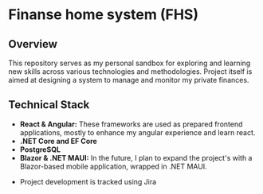 # Finanse home system (FHS)

## Overview
This repository serves as my personal sandbox for exploring and learning new skills across various technologies and methodologies. 
Project itself is aimed at designing a system to manage and monitor my private finances.

## Technical Stack
- **React & Angular:** These frameworks are used as prepared frontend applications, mostly to enhance my angular experience and learn react.
- **.NET Core and EF Core** 
- **PostgreSQL**
- **Blazor & .NET MAUI:** In the future, I plan to expand the project's with a Blazor-based mobile application, wrapped in .NET MAUI.

+ Project development is tracked using Jira

